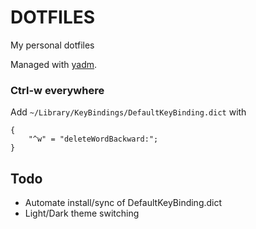 DOTFILES
========

My personal dotfiles

Managed with [yadm](https://yadm.io/).

### Ctrl-w everywhere

Add `~/Library/KeyBindings/DefaultKeyBinding.dict` with

```
{
    "^w" = "deleteWordBackward:";
}
```

## Todo

- Automate install/sync of DefaultKeyBinding.dict
- Light/Dark theme switching

